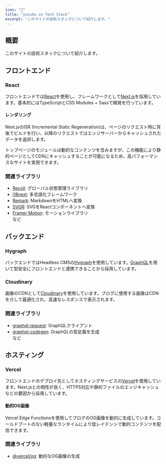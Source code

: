 ```yaml
---
icon: "🚀"
title: "yusuke.sn Tech Stack"
excerpt: "このサイトの技術スタックについて紹介します。"
---
```


## 概要

このサイトの技術スタックについて紹介します。

## フロントエンド

### React

フロントエンドでは[React](https://react.dev)を使用し、フレームワークとして[Next.js](https://nextjs.org)を採用しています。基本的にはTypeScriptとCSS Modules + Sassで開発を行っています。

#### レンダリング

Next.jsのISR (Incremental Static Regeneration)は、ページのリクエスト時に背後でビルドを行い、以降のリクエストではエッジサーバーからキャッシュされたデータを返却します。

トップページのモジュールは動的なコンテンツを含みますが、この機能により静的ページとしてCDNにキャッシュすることが可能になるため、高パフォーマンスなサイトを実現できます。

### 関連ライブラリ

- [Recoil](https://recoiljs.org): グローバル状態管理ライブラリ
- [i18next](https://www.i18next.com): 多言語化フレームワーク
- [Remark](https://remark.js.org): MarkdownをHTMLへ変換
- [SVGR](https://react-svgr.com): SVGをReactコンポーネントへ変換
- [Framer Motion](https://www.framer.com/motion): モーションライブラリ  
  など

## バックエンド

### Hygraph

バックエンドではHeadless CMSの[Hygraph](https://hygraph.com)を使用しています。[GraphQL](https://graphql.org)を用いて型安全にフロントエンドと連携できることから採用しています。

### Cloudinary

画像のCDNとして[Cloudinary](https://cloudinary.com)を使用しています。ブログに使用する画像はCDNを介して最適化され、高速なレスポンスで表示されます。

### 関連ライブラリ

- [graphql-request](https://github.com/jasonkuhrt/graphql-request): GraphQLクライアント
- [graphql-codegen](https://the-guild.dev/graphql/codegen): GraphQLの型定義を生成  
  など

## ホスティング

### Vercel

フロントエンドのデプロイ先としてホスティングサービスの[Vercel](https://vercel.com)を使用しています。Next.jsとの相性が良く、HTTPS対応や静的ファイルのエッジキャッシュなどの要因から採用しています。

#### 動的OG画像

Vercel Edge Functionsを使用してブログのOG画像を動的に生成しています。コールドブートのない軽量なランタイムにより低レイテンシで動的コンテンツを配信できます。

### 関連ライブラリ

- [@vercel/og](https://vercel.com/docs/concepts/functions/edge-functions/og-image-generation): 動的なOG画像の生成
